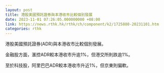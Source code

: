 ```yaml
---
layout: post
title: 港股美國預託證券與本港收市比較個別發展
date: 2023-11-01 07:26:05.000000000 +08:00
link: https://news.rthk.hk/rthk/ch/component/k2/1725880-20231101.htm
categories: rthk
---
```


港股美國預託證券(ADR)與本港收市比較個別發展。

金融股方面，滙控ADR較本港收市升逾1%，但港交所則跌逾1%。

至於科技股，阿里巴巴ADR較本港收市升近1%，但京東則偏軟。

